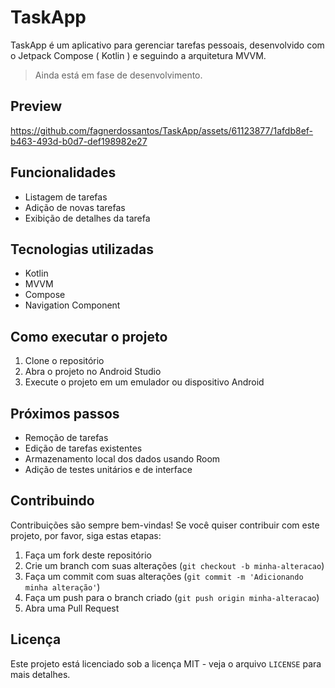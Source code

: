 # TaskApp

TaskApp é um aplicativo para gerenciar tarefas pessoais, desenvolvido com o Jetpack Compose ( Kotlin ) e seguindo a arquitetura MVVM. 

>Ainda está em fase de desenvolvimento.

## Preview

https://github.com/fagnerdossantos/TaskApp/assets/61123877/1afdb8ef-b463-493d-b0d7-def198982e27


## Funcionalidades

-   Listagem de tarefas
-   Adição de novas tarefas
-   Exibição de detalhes da tarefa

## Tecnologias utilizadas

-   Kotlin
-   MVVM
-   Compose
-   Navigation Component

## Como executar o projeto

1.  Clone o repositório
2.  Abra o projeto no Android Studio
3.  Execute o projeto em um emulador ou dispositivo Android

## Próximos passos

-   Remoção de tarefas
-   Edição de tarefas existentes
-   Armazenamento local dos dados usando Room
-   Adição de testes unitários e de interface

## Contribuindo

Contribuições são sempre bem-vindas! Se você quiser contribuir com este projeto, por favor, siga estas etapas:

1.  Faça um fork deste repositório
2.  Crie um branch com suas alterações (`git checkout -b minha-alteracao`)
3.  Faça um commit com suas alterações (`git commit -m 'Adicionando minha alteração'`)
4.  Faça um push para o branch criado (`git push origin minha-alteracao`)
5.  Abra uma Pull Request

## Licença

Este projeto está licenciado sob a licença MIT - veja o arquivo `LICENSE` para mais detalhes.
